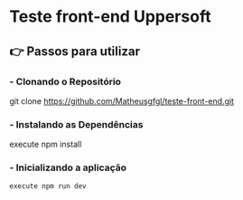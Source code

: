 # Teste front-end Uppersoft

 ## :point_right: Passos para utilizar
###  - Clonando o Repositório
git clone https://github.com/Matheusgfgl/teste-front-end.git

### - Instalando as Dependências
  execute npm install 

### - Inicializando a aplicação
    execute npm run dev
